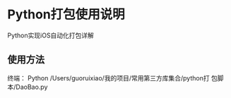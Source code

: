 # Python打包使用说明
Python实现iOS自动化打包详解

## 使用方法
终端：
Python   /Users/guoruixiao/我的项目/常用第三方库集合/python打 包脚本/DaoBao.py

